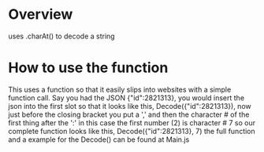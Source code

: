 # Overview
uses .charAt() to decode a string
# How to use the function
This uses a function so that it easily slips into websites with a simple function call. Say you had the JSON {"id":2821313}, you would insert the json into the first slot so
that it looks like this, Decode({"id":2821313}), now just before the closing bracket you put a ',' and then the character # of the first thing after the ':' in this case the
first number (2) is character # 7 so our complete function looks like this, Decode({"id":2821313}, 7) the full function and a example for the Decode() can be found at 
Main.js
